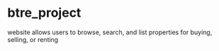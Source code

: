 # btre_project
website allows users to browse, search, and list properties for buying, selling, or renting
